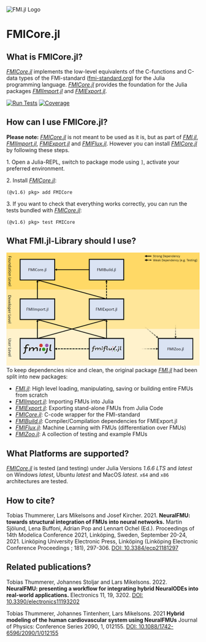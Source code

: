 ![FMI.jl Logo](https://github.com/ThummeTo/FMI.jl/blob/main/logo/dark/fmijl_logo_640_320.png?raw=true "FMI.jl Logo")
# FMICore.jl

## What is FMICore.jl?
[*FMICore.jl*](https://github.com/ThummeTo/FMICore.jl) implements the low-level equivalents of the C-functions and C-data types of the FMI-standard ([fmi-standard.org](http://fmi-standard.org/)) for the Julia programming language. 
[*FMICore.jl*](https://github.com/ThummeTo/FMICore.jl) provides the foundation for the Julia packages [*FMIImport.jl*](https://github.com/ThummeTo/FMIImport.jl) and [*FMIExport.jl*](https://github.com/ThummeTo/FMIExport.jl).

[![Run Tests](https://github.com/ThummeTo/FMICore.jl/actions/workflows/Test.yml/badge.svg)](https://github.com/ThummeTo/FMICore.jl/actions/workflows/Test.yml)
[![Coverage](https://codecov.io/gh/ThummeTo/FMICore.jl/branch/main/graph/badge.svg)](https://codecov.io/gh/ThummeTo/FMICore.jl)

## How can I use FMICore.jl?
**Please note:** [*FMICore.jl*](https://github.com/ThummeTo/FMICore.jl) is not meant to be used as it is, but as part of [*FMI.jl*](https://github.com/ThummeTo/FMI.jl), [*FMIImport.jl*](https://github.com/ThummeTo/FMIImport.jl), [*FMIExport.jl*](https://github.com/ThummeTo/FMIExport.jl) and [*FMIFlux.jl*](https://github.com/ThummeTo/FMIFlux.jl). However you can install [*FMICore.jl*](https://github.com/ThummeTo/FMICore.jl) by following these steps.

1\. Open a Julia-REPL, switch to package mode using `]`, activate your preferred environment.

2\. Install [*FMICore.jl*](https://github.com/ThummeTo/FMICore.jl):
```julia-repl
(@v1.6) pkg> add FMICore
```

3\. If you want to check that everything works correctly, you can run the tests bundled with [*FMICore.jl*](https://github.com/ThummeTo/FMICore.jl):
```julia-repl
(@v1.6) pkg> test FMICore
```

## What FMI.jl-Library should I use?
![FMI.jl Family](https://github.com/ThummeTo/FMI.jl/blob/main/docs/src/assets/FMI_JL_family.png?raw=true "FMI.jl Family")
To keep dependencies nice and clean, the original package [*FMI.jl*](https://github.com/ThummeTo/FMI.jl) had been split into new packages:
- [*FMI.jl*](https://github.com/ThummeTo/FMI.jl): High level loading, manipulating, saving or building entire FMUs from scratch
- [*FMIImport.jl*](https://github.com/ThummeTo/FMIImport.jl): Importing FMUs into Julia
- [*FMIExport.jl*](https://github.com/ThummeTo/FMIExport.jl): Exporting stand-alone FMUs from Julia Code
- [*FMICore.jl*](https://github.com/ThummeTo/FMICore.jl): C-code wrapper for the FMI-standard
- [*FMIBuild.jl*](https://github.com/ThummeTo/FMIBuild.jl): Compiler/Compilation dependencies for FMIExport.jl
- [*FMIFlux.jl*](https://github.com/ThummeTo/FMIFlux.jl): Machine Learning with FMUs (differentiation over FMUs)
- [*FMIZoo.jl*](https://github.com/ThummeTo/FMIZoo.jl): A collection of testing and example FMUs

## What Platforms are supported?
[*FMICore.jl*](https://github.com/ThummeTo/FMICore.jl) is tested (and testing) under Julia Versions *1.6.6 LTS* and *latest* on Windows *latest*, Ubuntu *latest* and MacOS *latest*. `x64` and `x86` architectures are tested.

## How to cite?
Tobias Thummerer, Lars Mikelsons and Josef Kircher. 2021. **NeuralFMU: towards structural integration of FMUs into neural networks.** Martin Sjölund, Lena Buffoni, Adrian Pop and Lennart Ochel (Ed.). Proceedings of 14th Modelica Conference 2021, Linköping, Sweden, September 20-24, 2021. Linköping University Electronic Press, Linköping (Linköping Electronic Conference Proceedings ; 181), 297-306. [DOI: 10.3384/ecp21181297](https://doi.org/10.3384/ecp21181297)

## Related publications?
Tobias Thummerer, Johannes Stoljar and Lars Mikelsons. 2022. **NeuralFMU: presenting a workflow for integrating hybrid NeuralODEs into real-world applications.** Electronics 11, 19, 3202. [DOI: 10.3390/electronics11193202](https://doi.org/10.3390/electronics11193202)

Tobias Thummerer, Johannes Tintenherr, Lars Mikelsons. 2021 **Hybrid modeling of the human cardiovascular system using NeuralFMUs** Journal of Physics: Conference Series 2090, 1, 012155. [DOI: 10.1088/1742-6596/2090/1/012155](https://doi.org/10.1088/1742-6596/2090/1/012155)
